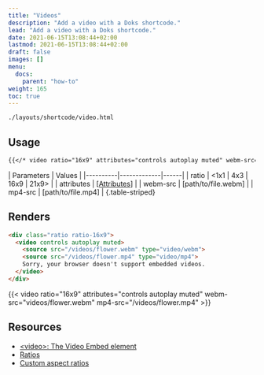 ```yaml
---
title: "Videos"
description: "Add a video with a Doks shortcode."
lead: "Add a video with a Doks shortcode."
date: 2021-06-15T13:08:44+02:00
lastmod: 2021-06-15T13:08:44+02:00
draft: false
images: []
menu:
  docs:
    parent: "how-to"
weight: 165
toc: true
---
```


```bash
./layouts/shortcode/video.html
```

## Usage

```md
{{</* video ratio="16x9" attributes="controls autoplay muted" webm-src="videos/flower.webm" mp4-src="videos/flower.mp4" */>}}
```

| Parameters | Values |
|----------|-------------|------|
| ratio | <1x1 \| 4x3 \| 16x9 \| 21x9> |
| attributes | [[Attributes](https://developer.mozilla.org/en-US/docs/Web/HTML/Element/video#attributes)] |
| webm-src | [path/to/file.webm] |
| mp4-src | [path/to/file.mp4] |
{.table-striped}

## Renders

```html
<div class="ratio ratio-16x9">
  <video controls autoplay muted>
    <source src="/videos/flower.webm" type="video/webm">
    <source src="/videos/flower.mp4" type="video/mp4">
    Sorry, your browser doesn't support embedded videos.
  </video>
</div>
```

{{< video ratio="16x9" attributes="controls autoplay muted" webm-src="videos/flower.webm" mp4-src="/videos/flower.mp4" >}}

## Resources

- [\<video\>: The Video Embed element](https://developer.mozilla.org/en-US/docs/Web/HTML/Element/video)
- [Ratios](https://getbootstrap.com/docs/5.0/helpers/ratio/)
- [Custom aspect ratios](https://getbootstrap.com/docs/5.0/helpers/ratio/#sass-map)
